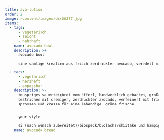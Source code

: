 ```yaml
---
title: avo-lution
order: 2
image: /content/images/dsc00277.jpg
items:
  - tags:
      - vegetarisch
      - leicht
      - nahrhaft
    name: avocado bowl
    description: >+
      avocado bowl

      eine samtige kreation aus frisch zerdrückter avocado, veredelt mit fein geriebenem apfel für eine süß-frische note, gekrönt von zart gerösteten mandeln, die einen knackigen akzent setzen. ein belebendes, nahrhaftes vergnügen für jeden moment.

  - tags:
      - vegetarisch
      - herzhaft
      - anpassbar
    description: >-
      knuspriges sauerteigbrot vom öfferl, handwerklich gebacken, großzügig
      bestrichen mit cremiger, zerdrückter avocado, verfeinert mit frischen
      sprossen und kresse für eine lebendige, grüne frische.


      your style:

      ei (nach wunsch zubereitet)/biospeck/biolachs/shiitake und hampignons pilze
    name: avocado bread
---
```

